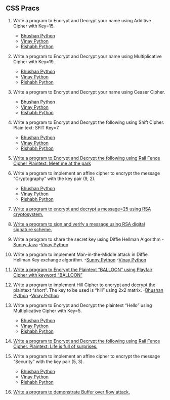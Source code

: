 
## CSS Pracs

1) Write a program to Encrypt and Decrypt your name using Additive Cipher with Key=15.  
    - [Bhushan Python](https://github.com/bhushan-borole/Sem6/blob/master/CSS/other_ciphers.py)  
    - [Vinay Python](https://github.com/vinay-deshmukh/Cryptography-Programs/blob/master/src/other_ciphers/ciphers.py)  
    - [Rishabh Python](https://github.com/vinay-deshmukh/Cryptography-Programs/blob/master/src/other_ciphers/other_ciphers.py)  

2) Write a program to Encrypt and Decrypt your name using Multiplicative Cipher with Key=19.  
    - [Bhushan Python](https://github.com/bhushan-borole/Sem6/blob/master/CSS/other_ciphers.py)  
    - [Vinay Python](https://github.com/vinay-deshmukh/Cryptography-Programs/blob/master/src/other_ciphers/ciphers.py)  
    - [Rishabh Python](https://github.com/vinay-deshmukh/Cryptography-Programs/blob/master/src/other_ciphers/other_ciphers.py)  

3) Write a program to Encrypt and Decrypt your name using Ceaser Cipher.  
    - [Bhushan Python](https://github.com/bhushan-borole/Sem6/blob/master/CSS/other_ciphers.py)  
    - [Vinay Python](https://github.com/vinay-deshmukh/Cryptography-Programs/blob/master/src/other_ciphers/ciphers.py)  
    - [Rishabh Python](https://github.com/vinay-deshmukh/Cryptography-Programs/blob/master/src/other_ciphers/other_ciphers.py)  

4) Write a program to Encrypt and Decrypt the following using Shift Cipher. Plain text: SFIT Key=7.  
    - [Bhushan Python](https://github.com/bhushan-borole/Sem6/blob/master/CSS/other_ciphers.py)  
    - [Vinay Python](https://github.com/vinay-deshmukh/Cryptography-Programs/blob/master/src/other_ciphers/ciphers.py)  
    - [Rishabh Python](https://github.com/vinay-deshmukh/Cryptography-Programs/blob/master/src/other_ciphers/other_ciphers.py)  

5) [Write a program to Encrypt and Decrypt the following using Rail Fence Cipher
   Plaintext: Meet me at the park](https://github.com/vinay-deshmukh/Cryptography-Programs/tree/master/src/rail_fence)

6) Write a program to implement an affine cipher to encrypt the message “Cryptography” with the 
    key pair (9, 2).  
    - [Bhushan Python](https://github.com/bhushan-borole/Sem6/blob/master/CSS/other_ciphers.py)  
    - [Vinay Python](https://github.com/vinay-deshmukh/Cryptography-Programs/blob/master/src/other_ciphers/ciphers.py)  
    - [Rishabh Python](https://github.com/vinay-deshmukh/Cryptography-Programs/blob/master/src/other_ciphers/other_ciphers.py)  

7) [Write a program to encrypt and decrypt a message=25 using RSA cryptosystem.](https://github.com/vinay-deshmukh/Cryptography-Programs/tree/master/src/rsa)

8) [Write a program to sign and verify a message using RSA digital signature scheme.](https://github.com/vinay-deshmukh/Cryptography-Programs/tree/master/src/rsa)

9) Write a program to share the secret key using Diffie Hellman Algorithm
    -[Sunny Java](https://github.com/vinay-deshmukh/Cryptography-Programs/tree/master/src/diffie_hellman)
    -[Vinay Python](https://github.com/vinay-deshmukh/Cryptography-Programs/tree/master/src/vinay_diffie_mitm/diffie.py)

10) Write a program to implement Man-in-the-Middle attack in Diffie Hellman Key exchange algorithm.
    -[Sunny Python](https://github.com/vinay-deshmukh/Cryptography-Programs/blob/master/src/diffie_hellman/man_in_middle_attack/MITM.py)
    -[Vinay Python](https://github.com/vinay-deshmukh/Cryptography-Programs/blob/master/src/vinay_diffie_mitm/diffie_mitm.py)

11) [Write a program to Encrypt the Plaintext “BALLOON” using Playfair Cipher with keyword “BALLOON”](https://github.com/vinay-deshmukh/Cryptography-Programs/tree/master/src/playfair)

12) Write a program to implement Hill Cipher to encrypt and decrypt the plaintext “short”. The key to be used is “hill” using  2x2 matrix.
    -[Bhushan Python](https://github.com/vinay-deshmukh/Cryptography-Programs/tree/master/src/hill_cipher)
    -[Vinay Python](https://github.com/vinay-deshmukh/Cryptography-Programs/tree/master/src/vinay_hill_cipher)

13) Write a program to Encrypt and Decrypt the plaintext “Hello” using Multiplicative Cipher with Key=5. 
    - [Bhushan Python](https://github.com/bhushan-borole/Sem6/blob/master/CSS/other_ciphers.py)  
    - [Vinay Python](https://github.com/vinay-deshmukh/Cryptography-Programs/blob/master/src/other_ciphers/ciphers.py)  
    - [Rishabh Python](https://github.com/vinay-deshmukh/Cryptography-Programs/blob/master/src/other_ciphers/other_ciphers.py)  

14) [Write a program to Encrypt and Decrypt the following using Rail Fence Cipher. Plaintext: Life is full of surprises.](https://github.com/vinay-deshmukh/Cryptography-Programs/tree/master/src/rail_fence)

15) Write a program to implement an affine cipher to encrypt the message “Security” with the key pair (5, 3).  
    - [Bhushan Python](https://github.com/bhushan-borole/Sem6/blob/master/CSS/other_ciphers.py)  
    - [Vinay Python](https://github.com/vinay-deshmukh/Cryptography-Programs/blob/master/src/other_ciphers/ciphers.py)  
    - [Rishabh Python](https://github.com/vinay-deshmukh/Cryptography-Programs/blob/master/src/other_ciphers/other_ciphers.py)  

16) [Write a program to demonstrate Buffer over flow attack.](https://github.com/vinay-deshmukh/Cryptography-Programs/tree/master/src/buffer_overflow)